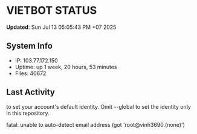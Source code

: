 # VIETBOT STATUS
**Updated**: Sun Jul 13 05:05:43 PM +07 2025

## System Info
- IP: 103.77.172.150
- Uptime: up 1 week, 20 hours, 53 minutes
- Files: 40672

## Last Activity

to set your account's default identity.
Omit --global to set the identity only in this repository.

fatal: unable to auto-detect email address (got 'root@vinh3690.(none)')
